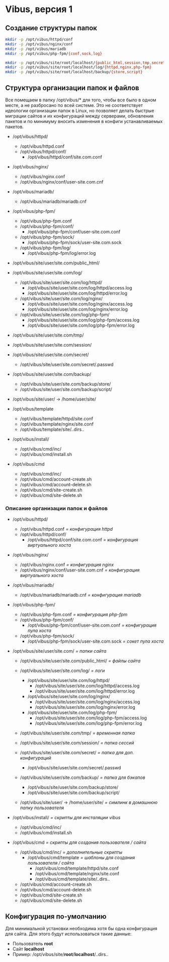 # Vibus, версия 1
## Создание структуры папок
```bash
mkdir -p /opt/vibus/httpd/conf
mkdir -p /opt/vibus/nginx/conf
mkdir -p /opt/vibus/mariadb
mkdir -p /opt/vibus/php-fpm/{conf,sock,log}

mkdir -p /opt/vibus/site/root/localhost/{public_html,session,tmp,secret}
mkdir -p /opt/vibus/site/root/localhost/log/{httpd,nginx,php-fpm}
mkdir -p /opt/vibus/site/root/localhost/backup/{store,script}

```
## Структура организации папок и файлов

Все помещаем в папку /opt/vibus/* для того, чтобы все было в одном месте, а не разбросано по всей системе. Это не соответствует идеологии организации папок в Linux, но позволяет делать быстрые миграции сайтов и их конфигураций между серверами, обновления пакетов и по минимуму вносить изменения в конфиги устанавливаемых пакетов.

- /opt/vibus/httpd/
    - /opt/vibus/httpd.conf
    - /opt/vibus/httpd/conf/
        - /opt/vibus/httpd/conf/site.com.conf

- /opt/vibus/nginx/
    - /opt/vibus/nginx.conf
    - /opt/vibus/nginx/conf/user-site.com.cnf

- /opt/vibus/mariadb/
    - /opt/vibus/mariadb/mariadb.cnf

- /opt/vibus/php-fpm/
    - /opt/vibus/php-fpm.conf
    - /opt/vibus/php-fpm/conf/
        - /opt/vibus/php-fpm/conf/user-site.com.conf
    - /opt/vibus/php-fpm/sock/
        - /opt/vibus/php-fpm/sock/user-site.com.sock
    - /opt/vibus/php-fpm/log/
        - /opt/vibus/php-fpm/log/error.log

- /opt/vibus/site/user/site.com/public_html/
- /opt/vibus/site/user/site.com/log/
    - /opt/vibus/site/user/site.com/log/httpd/
        - /opt/vibus/site/user/site.com/log/httpd/access.log
        - /opt/vibus/site/user/site.com/log/httpd/error.log
    - /opt/vibus/site/user/site.com/log/nginx/
        - /opt/vibus/site/user/site.com/log/nginx/access.log
        - /opt/vibus/site/user/site.com/log/nginx/error.log
    - /opt/vibus/site/user/site.com/log/php-fpm/
        - /opt/vibus/site/user/site.com/log/php-fpm/access.log
        - /opt/vibus/site/user/site.com/log/php-fpm/error.log
- /opt/vibus/site/user/site.com/tmp/
- /opt/vibus/site/user/site.com/session/
- /opt/vibus/site/user/site.com/secret/
    - /opt/vibus/site/user/site.com/secret/.passwd
- /opt/vibus/site/user/site.com/backup/
    - /opt/vibus/site/user/site.com/backup/store/
    - /opt/vibus/site/user/site.com/backup/script/

- /opt/vibus/site/user/ -> /home/user/site/

- /opt/vibus/template
    - /opt/vibus/template/httpd/site.conf
    - /opt/vibus/template/nginx/site.conf
    - /opt/vibus/template/site/..dirs..

- /opt/vibus/install/
    - /opt/vibus/cmd/inc/
    - /opt/vibus/cmd/install.sh

- /opt/vibus/cmd
    - /opt/vibus/cmd/inc/
    - /opt/vibus/cmd/account-create.sh
    - /opt/vibus/cmd/account-delete.sh
    - /opt/vibus/cmd/site-create.sh
    - /opt/vibus/cmd/site-delete.sh

### Описание организации папок и файлов
- /opt/vibus/httpd/
    - /opt/vibus/httpd.conf *= конфигурация httpd*
    - /opt/vibus/httpd/conf/
        - /opt/vibus/httpd/conf/site.com.conf *= конфигурация виртуального хоста*

- /opt/vibus/nginx/
    - /opt/vibus/nginx.conf *= конфигурация nginx*
    - /opt/vibus/nginx/conf/user-site.com.cnf *= конфигурация виртуального хоста*

- /opt/vibus/mariadb/
    - /opt/vibus/mariadb/mariadb.cnf *= конфигурация mariadb*

- /opt/vibus/php-fpm/
    - /opt/vibus/php-fpm.conf *= конфигурация php-fpm*
    - /opt/vibus/php-fpm/conf/
        - /opt/vibus/php-fpm/conf/user-site.com.conf *= конфигурация пула хоста*
    - /opt/vibus/php-fpm/sock/
        - /opt/vibus/php-fpm/sock/user-site.com.sock *= сокет пула хоста*
        
- /opt/vibus/site/user/site.com/ *= папки сайта*
    - /opt/vibus/site/user/site.com/public_html/ *= файлы сайта*
    - /opt/vibus/site/user/site.com/log/ *= логи*
        - /opt/vibus/site/user/site.com/log/httpd/
            - /opt/vibus/site/user/site.com/log/httpd/access.log
            - /opt/vibus/site/user/site.com/log/httpd/error.log
        - /opt/vibus/site/user/site.com/log/nginx/
            - /opt/vibus/site/user/site.com/log/nginx/access.log
            - /opt/vibus/site/user/site.com/log/nginx/error.log
        - /opt/vibus/site/user/site.com/log/php-fpm/
            - /opt/vibus/site/user/site.com/log/php-fpm/access.log
            - /opt/vibus/site/user/site.com/log/php-fpm/error.log
    - /opt/vibus/site/user/site.com/tmp/ *= временная папка*
    - /opt/vibus/site/user/site.com/session/ *= папка сессий*
    - /opt/vibus/site/user/site.com/secret/ *= папка для доп. конфигураций*
        - /opt/vibus/site/user/site.com/secret/.passwd
    - /opt/vibus/site/user/site.com/backup/ *= папка для бэкапов*
        - /opt/vibus/site/user/site.com/backup/store/
        - /opt/vibus/site/user/site.com/backup/script/

    - /opt/vibus/site/user/ -> /home/user/site/ *= симлинк в домашнюю папку пользователя*

- /opt/vibus/install/ *= скрипты для инсталяции vibus*
    - /opt/vibus/cmd/inc/
    - /opt/vibus/cmd/install.sh

- /opt/vibus/cmd *= скрипты для создания пользователя / сайта*
    - /opt/vibus/cmd/inc/ *= дополнительные скрипты*
        - /opt/vibus/cmd/template *= шаблоны для создания пользователя / сайта*
            - /opt/vibus/cmd/template/httpd/site.conf
            - /opt/vibus/cmd/template/nginx/site.conf
            - /opt/vibus/cmd/template/site/..dirs..
    - /opt/vibus/cmd/account-create.sh
    - /opt/vibus/cmd/account-delete.sh
    - /opt/vibus/cmd/site-create.sh
    - /opt/vibus/cmd/site-delete.sh

## Конфигурация по-умолчанию
Для минимальной установки необходима хотя бы одна конфигурация для сайта. Для этого будут использоваться такие данные:
- Пользователь **root**
- Сайт **localhost**
- Пример: /opt/vibus/site/**root**/**localhost**/..dirs..
